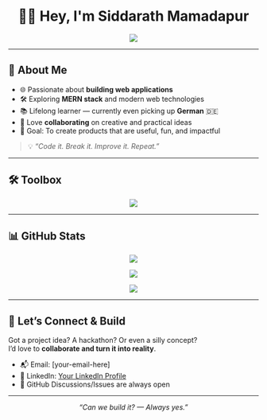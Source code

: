 <h1 align="center">👨‍💻 Hey, I'm Siddarath Mamadapur</h1>

<p align="center">
  <img src="https://readme-typing-svg.demolab.com?font=Fira+Code&size=22&duration=2500&pause=1000&color=4DB8FF&center=true&vCenter=true&width=500&lines=Full-Stack+Web+Developer;Tech+Explorer+%26+Builder;Always+Learning+New+Things;Code.+Break.+Improve." />
</p>

---

## 🚀 About Me  

- 🌐 Passionate about **building web applications**  
- 🛠 Exploring **MERN stack** and modern web technologies  
- 📚 Lifelong learner — currently even picking up **German** 🇩🇪  
- 🤝 Love **collaborating** on creative and practical ideas  
- 🎯 Goal: To create products that are useful, fun, and impactful  

> 💡 _“Code it. Break it. Improve it. Repeat.”_

---

## 🛠 Toolbox  

<p align="center">
  <img src="https://skillicons.dev/icons?i=react,nextjs,nodejs,express,mongodb,js,ts,html,css,tailwind,git,github,figma,vscode" />
</p>

---

## 📊 GitHub Stats  

<p align="center">
  <img src="https://github-readme-stats.vercel.app/api?username=SiddarathMamadapur&show_icons=true&theme=tokyonight" />
</p>

<p align="center">
  <img src="https://streak-stats.demolab.com?user=SiddarathMamadapur&theme=tokyonight&hide_border=true" />
</p>

<p align="center">
  <img src="https://github-readme-activity-graph.vercel.app/graph?username=SiddarathMamadapur&theme=tokyo-night" />
</p>

---

## 🤝 Let’s Connect & Build  

Got a project idea? A hackathon? Or even a silly concept?  
I’d love to **collaborate and turn it into reality**.  

- 📬 Email: [your-email-here]  
- 💼 LinkedIn: [Your LinkedIn Profile](https://www.linkedin.com/in/siddarath-mamadapur)  
- 🖤 GitHub Discussions/Issues are always open  

---

<p align="center"><i>“Can we build it? — Always yes.”</i></p>
